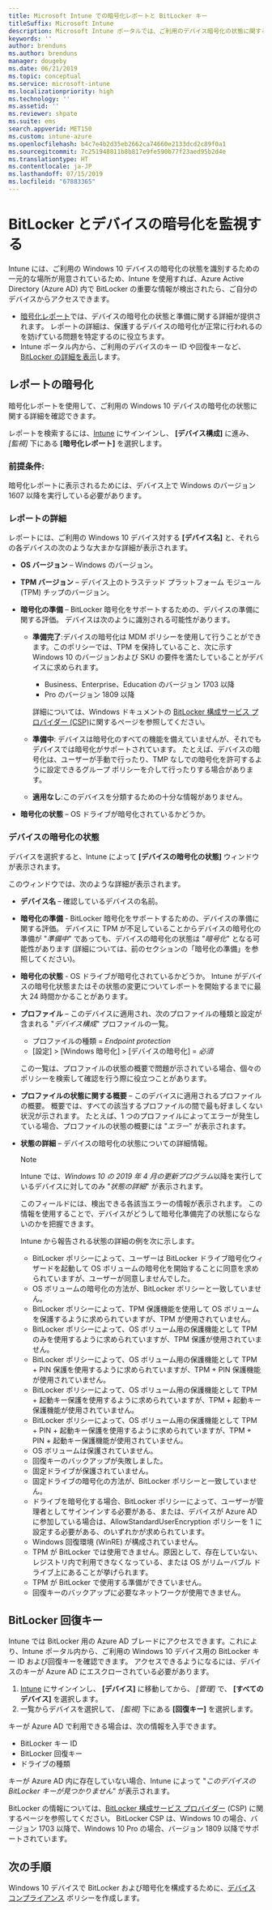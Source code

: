 ```yaml
---
title: Microsoft Intune での暗号化レポートと BitLocker キー
titleSuffix: Microsoft Intune
description: Microsoft Intune ポータルでは、ご利用のデバイス暗号化の状態に関するレポートを表示すると共に、BitLocker 回復キーにアクセスできます。
keywords: ''
author: brenduns
ms.author: brenduns
manager: dougeby
ms.date: 06/21/2019
ms.topic: conceptual
ms.service: microsoft-intune
ms.localizationpriority: high
ms.technology: ''
ms.assetid: ''
ms.reviewer: shpate
ms.suite: ems
search.appverid: MET150
ms.custom: intune-azure
ms.openlocfilehash: b4c7e4b2d35eb2662ca74660e2133dcd2c89f0a1
ms.sourcegitcommit: 7c251948811b8b817e9fe590b77f23aed95b2d4e
ms.translationtype: HT
ms.contentlocale: ja-JP
ms.lasthandoff: 07/15/2019
ms.locfileid: "67883365"
---
```

# <a name="monitor-bitlocker-and-device-encryption"></a>BitLocker とデバイスの暗号化を監視する  
Intune には、ご利用の Windows 10 デバイスの暗号化の状態を識別するための一元的な場所が用意されているため、Intune を使用すれば、Azure Active Directory (Azure AD) 内で BitLocker の重要な情報が検出されたら、ご自分のデバイスからアクセスできます。  

- [暗号化レポート](#encryption-report)では、デバイスの暗号化の状態と準備に関する詳細が提供されます。 レポートの詳細は、保護するデバイスの暗号化が正常に行われるのを妨げている問題を特定するのに役立ちます。  
- Intune ポータル内から、ご利用のデバイスのキー ID や回復キーなど、[BitLocker の詳細を表示](#bitlocker-recovery-keys)します。  

## <a name="encryption-report"></a>レポートの暗号化
暗号化レポートを使用して、ご利用の Windows 10 デバイスの暗号化の状態に関する詳細を確認できます。  

レポートを検索するには、[Intune](https://aka.ms/intuneportal) にサインインし、 **[デバイス構成]** に進み、 *[監視]* 下にある **[暗号化レポート]** を選択します。  

### <a name="prerequisites"></a>前提条件:
暗号化レポートに表示されるためには、デバイス上で Windows のバージョン 1607 以降を実行している必要があります。  

### <a name="report-details"></a>レポートの詳細
レポートには、ご利用の Windows 10 デバイス対する **[デバイス名]** と、それらの各デバイスの次のような大まかな詳細が表示されます。  
- **OS バージョン** – Windows のバージョン。  
- **TPM バージョン** – デバイス上のトラステッド プラットフォーム モジュール (TPM) チップのバージョン。  
- **暗号化の準備** – BitLocker 暗号化をサポートするための、デバイスの準備に関する評価。 デバイスは次のように識別される可能性があります。
  - **準備完了**:デバイスの暗号化は MDM ポリシーを使用して行うことができます。このポリシーでは、TPM を保持していること、次に示す Windows 10 のバージョンおよび SKU の要件を満たしていることがデバイスに求められます。
    - Business、Enterprise、Education のバージョン 1703 以降
    - Pro のバージョン 1809 以降  
  
    詳細については、Windows ドキュメントの [BitLocker 構成サービス プロバイダー (CSP)](https://docs.microsoft.com/windows/client-management/mdm/bitlocker-csp)に関するページを参照してください。  

  - **準備中**: デバイスは暗号化のすべての機能を備えていませんが、それでもデバイスでは暗号化がサポートされています。 たとえば、デバイスの暗号化は、ユーザーが手動で行ったり、TMP なしでの暗号化を許可するように設定できるグループ ポリシーを介して行ったりする場合があります。
  - **適用なし**:このデバイスを分類するための十分な情報がありません。  

- **暗号化の状態** – OS ドライブが暗号化されているかどうか。 


### <a name="device-encryption-status"></a>デバイスの暗号化の状態
デバイスを選択すると、Intune によって **[デバイスの暗号化の状態]** ウィンドウが表示されます。

このウィンドウでは、次のような詳細が表示されます。  
- **デバイス名** – 確認しているデバイスの名前。  
- **暗号化の準備** - BitLocker 暗号化をサポートするための、デバイスの準備に関する評価。 デバイスに TPM が不足していることからデバイスの暗号化の準備が "*準備中*" であっても、デバイスの暗号化の状態は "*暗号化*" となる可能性があります (詳細については、前のセクションの「暗号化の準備」を参照してください)。
- **暗号化の状態** - OS ドライブが暗号化されているかどうか。 Intune がデバイスの暗号化状態またはその状態の変更についてレポートを開始するまでに最大 24 時間かかることがあります。  
- **プロファイル** – このデバイスに適用され、次のプロファイルの種類と設定が含まれる "*デバイス構成*" プロファイルの一覧。  
  - プロファイルの種類 = *Endpoint protection*  
  - [設定] > [Windows 暗号化] > [デバイスの暗号化] = *必須*  

  この一覧は、プロファイルの状態の概要で問題が示されている場合、個々のポリシーを検索して確認を行う際に役立つことがあります。  

- **プロファイルの状態に関する概要** – このデバイスに適用されるプロファイルの概要。 概要では、すべての該当するプロファイルの間で最も好ましくない状況が示されます。 たとえば、1 つのプロファイルによってエラーが発生している場合、プロファイルの状態の概要には "*エラー*" が表示されます。  
- **状態の詳細** – デバイスの暗号化の状態についての詳細情報。 
  > [!NOTE]  
  > Intune では、*Windows 10 の 2019 年 4 月の更新プログラム*以降を実行しているデバイスに対してのみ "*状態の詳細*" が表示されます。
  
  このフィールドには、検出できる各該当エラーの情報が表示されます。 この情報を使用することで、デバイスがどうして暗号化準備完了の状態にならないのかを把握できます。  

  Intune から報告される状態の詳細の例を次に示します。  

  - BitLocker ポリシーによって、ユーザーは BitLocker ドライブ暗号化ウィザードを起動して OS ボリュームの暗号化を開始することに同意を求められていますが、ユーザーが同意しませんでした。  
  - OS ボリュームの暗号化の方法が、BitLocker ポリシーと一致していません。  
  - BitLocker ポリシーによって、TPM 保護機能を使用して OS ボリュームを保護するように求められていますが、TPM が使用されていません。  
  - BitLocker ポリシーによって、OS ボリューム用の保護機能として TPM のみを使用するように求められていますが、TPM 保護が使用されていません。  
  - BitLocker ポリシーによって、OS ボリューム用の保護機能として TPM + PIN 保護を使用するように求められていますが、TPM + PIN 保護機能が使用されていません。  
  - BitLocker ポリシーによって、OS ボリューム用の保護機能として TPM + 起動キー保護を使用するように求められていますが、TPM + 起動キー保護機能が使用されていません。  
  - BitLocker ポリシーによって、OS ボリューム用の保護機能として TPM + PIN + 起動キー保護を使用するように求められていますが、TPM + PIN + 起動キー保護機能が使用されていません。  
  - OS ボリュームは保護されていません。  
  - 回復キーのバックアップが失敗しました。  
  - 固定ドライブが保護されていません。  
  - 固定ドライブの暗号化の方法が、BitLocker ポリシーと一致していません。  
  - ドライブを暗号化する場合、BitLocker ポリシーによって、ユーザーが管理者としてサインインする必要がある、または、デバイスが Azure AD に参加している場合は、AllowStandardUserEncryption ポリシーを 1 に設定する必要がある、のいずれかが求められています。  
  - Windows 回復環境 (WinRE) が構成されていません。  
  - TPM が BitLocker では使用できません。原因として、存在していない、レジストリ内で利用できなくなっている、または OS がリムーバブル ドライブ上にあることが挙げられます。  
  - TPM が BitLocker で使用する準備ができていません。  
  - 回復キーのバックアップに必要なネットワークが使用できません。  

## <a name="bitlocker-recovery-keys"></a>BitLocker 回復キー
Intune では BitLocker 用の Azure AD ブレードにアクセスできます。これにより、Intune ポータル内から、ご利用の Windows 10 デバイス用の BitLocker キー ID および回復キーを確認できます。  アクセスできるようになるには、デバイスのキーが Azure AD にエスクローされている必要があります。 
1. [Intune](https://go.microsoft.com/fwlink/?linkid=2090973) にサインインし、 **[デバイス]** に移動してから、 *[管理]* で、 **[すべてのデバイス]** を選択します。
2. 一覧からデバイスを選択して、 *[監視]* 下にある **[回復キー]** を選択します。  
  
キーが Azure AD で利用できる場合は、次の情報を入手できます。
- BitLocker キー ID
- BitLocker 回復キー
- ドライブの種類  

キーが Azure AD 内に存在していない場合、Intune によって "*このデバイスの BitLocker キーが見つかりません*" が表示されます。  

BitLocker の情報については、[BitLocker 構成サービス プロバイダー](https://docs.microsoft.com/windows/client-management/mdm/bitlocker-csp) (CSP) に関するページを参照してください。 BitLocker CSP は、Windows 10 の場合、バージョン 1703 以降で、Windows 10 Pro の場合、バージョン 1809 以降でサポートされています。 

## <a name="next-steps"></a>次の手順
Windows 10 デバイスで BitLocker および暗号化を構成するために、[デバイス コンプライアンス](compliance-policy-create-windows.md) ポリシーを作成します。
